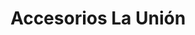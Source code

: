 ---
title: "Accesorios La Unión"
url: /neuquen/accesorios-la-union-juan-julian-lastra/
shop: piezas de automóviles
---